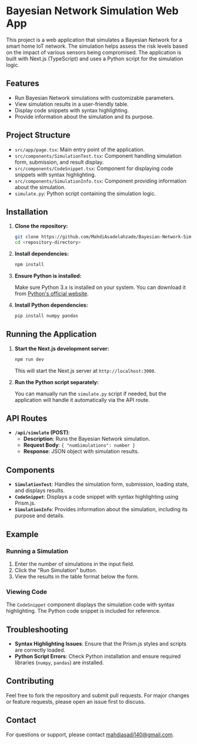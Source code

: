# Bayesian Network Simulation Web App

This project is a web application that simulates a Bayesian Network for a smart home IoT network. The simulation helps assess the risk levels based on the impact of various sensors being compromised. The application is built with Next.js (TypeScript) and uses a Python script for the simulation logic.

## Features

- Run Bayesian Network simulations with customizable parameters.
- View simulation results in a user-friendly table.
- Display code snippets with syntax highlighting.
- Provide information about the simulation and its purpose.

## Project Structure

- `src/app/page.tsx`: Main entry point of the application.
- `src/components/SimulationTest.tsx`: Component handling simulation form, submission, and result display.
- `src/components/CodeSnippet.tsx`: Component for displaying code snippets with syntax highlighting.
- `src/components/SimulationInfo.tsx`: Component providing information about the simulation.
- `simulate.py`: Python script containing the simulation logic.

## Installation

1. **Clone the repository:**

    ```bash
    git clone https://github.com/MahdiAsadolahzade/Bayesian-Network-Simulation.git
    cd <repository-directory>
    ```

2. **Install dependencies:**

    ```bash
    npm install
    ```

3. **Ensure Python is installed:** 

   Make sure Python 3.x is installed on your system. You can download it from [Python's official website](https://www.python.org/downloads/).

4. **Install Python dependencies:**

    ```bash
    pip install numpy pandas
    ```

## Running the Application

1. **Start the Next.js development server:**

    ```bash
    npm run dev
    ```

   This will start the Next.js server at `http://localhost:3000`.

2. **Run the Python script separately:**

    You can manually run the `simulate.py` script if needed, but the application will handle it automatically via the API route.

## API Routes

- **`/api/simulate` (POST)**: 
  - **Description**: Runs the Bayesian Network simulation.
  - **Request Body**: `{ "numSimulations": number }`
  - **Response**: JSON object with simulation results.

## Components

- **`SimulationTest`**: Handles the simulation form, submission, loading state, and displays results.
- **`CodeSnippet`**: Displays a code snippet with syntax highlighting using Prism.js.
- **`SimulationInfo`**: Provides information about the simulation, including its purpose and details.

## Example

### Running a Simulation

1. Enter the number of simulations in the input field.
2. Click the "Run Simulation" button.
3. View the results in the table format below the form.

### Viewing Code

The `CodeSnippet` component displays the simulation code with syntax highlighting. The Python code snippet is included for reference.

## Troubleshooting

- **Syntax Highlighting Issues**: Ensure that the Prism.js styles and scripts are correctly loaded.
- **Python Script Errors**: Check Python installation and ensure required libraries (`numpy`, `pandas`) are installed.

## Contributing

Feel free to fork the repository and submit pull requests. For major changes or feature requests, please open an issue first to discuss.


## Contact

For questions or support, please contact [mahdiasadi140@gmail.com](mailto:mahdiasadi140@gmail.com).
